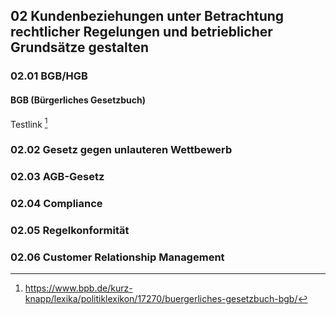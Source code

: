 ## 02 Kundenbeziehungen unter Betrachtung rechtlicher Regelungen und betrieblicher Grundsätze gestalten

### 02.01 BGB/HGB
#### BGB (Bürgerliches Gesetzbuch)
Testlink [^1]
### 02.02 Gesetz gegen unlauteren Wettbewerb
### 02.03 AGB-Gesetz
### 02.04 Compliance
### 02.05 Regelkonformität
### 02.06 Customer Relationship Management
[^1]: https://www.bpb.de/kurz-knapp/lexika/politiklexikon/17270/buergerliches-gesetzbuch-bgb/
